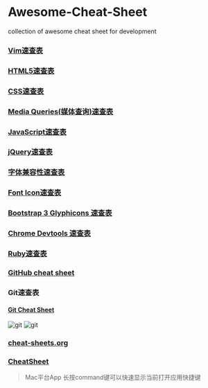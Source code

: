 # Awesome-Cheat-Sheet
collection of awesome cheat sheet for development

### [Vim速查表](http://sheet.shiar.nl/vi)

### [HTML5速查表](http://websitesetup.org/html5-cheat-sheet/)


### [CSS速查表](http://overapi.com/css/)

### [Media Queries(媒体查询)速查表](http://mac-blog.org.ua/css-3-media-queries-cheat-sheet/)

### [JavaScript速查表](http://overapi.com/javascript/)

### [jQuery速查表](http://oscarotero.com/jquery/)

### [字体兼容性速查表](http://fontfamily.io/)

### [Font  Icon速查表](http://fortawesome.github.io/Font-Awesome/cheatsheet/)

### [Bootstrap 3 Glyphicons 速查表](http://glyphicons.bootstrapcheatsheets.com/)

### [Chrome Devtools 速查表](http://anti-code.com/devtools-cheatsheet/)

### [Ruby速查表](http://www.cheat-sheets.org/saved-copy/RubyCheat.pdf)

### [GitHub cheat sheet](https://training.github.com/kit/downloads/cn/github-git-cheat-sheet.html)

### Git速查表

#### [Git Cheat Sheet](https://shfshanyue.github.io/cheat-sheets/git)

![git](/image/git.jpg)
![git](/image/git_cheat_sheet.jpg)

### [cheat-sheets.org](http://www.cheat-sheets.org/)

### [CheatSheet](http://www.mediaatelier.com/CheatSheet/)
> Mac平台App  长按command键可以快速显示当前打开应用快捷键
